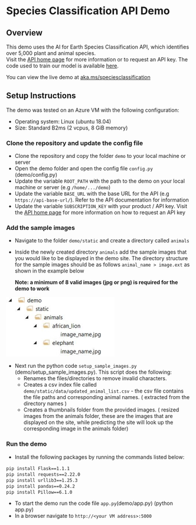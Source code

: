 # Species Classification API Demo


## Overview

This demo uses the AI for Earth Species Classification API, which identifies over 5,000 plant and animal species. <br/>
Visit the [API home page](https://www.microsoft.com/en-us/ai/ai-for-earth-apis) for more information or to request an API key. 
The code used to train our model is available [here](https://github.com/Microsoft/SpeciesClassification).

You can view the live demo at [aka.ms/speciesclassification](http://aka.ms/speciesclassification)


## Setup Instructions

The demo was tested on an Azure VM with the following configuration:
* Operating system: Linux (ubuntu 18.04)
* Size: Standard B2ms (2 vcpus, 8 GiB memory)


### Clone the repository and update the config file

- Clone the repository and copy the folder `demo` to your local machine or server
- Open the demo folder and open the config file `config.py` (demo/config.py)
- Update the variable `ROOT_PATH` with the path to the demo on your local machine or server (e.g `/home/.../demo`)
- Update the variable `BASE_URL` with the base URL for the API (e.g `https://api-base-url/`). Refer to the API documentation for information 
- Update the variable `SUBSCRIPTION_KEY` with your product / API key. Visit the [API home page](https://www.microsoft.com/en-us/ai/ai-for-earth-apis) for more information on how to request an API key


### Add the sample images

* Navigate to the folder `demo/static` and create a directory called `animals`
* Inside the newly created directory `animals` add the sample images that you would like to be displayed in the demo site.
   The directory structure for the sample images should be as follows `animal_name > image.ext` as shown in the example below
   
   <b>Note: a minimum of 8 valid images (jpg or png) is required for the demo to work</b>

<p><img src="sample_images_dir_structure.jpg" alt="sample images directory structure"/></p>
  
* Next run the python code `setup_sample_images.py` (demo/setup_sample_images.py). 
  This script does the following:
  - Renames the files/directories to remove invalid characters.
  - Creates a csv index file called `demo/static/data/updated_animal_list.csv` - the csv file contains the file paths and      corresponding animal names. ( extracted from the directory names )
  - Creates a thumbnails folder from the provided images. ( resized images from the animals folder, these are the images
  that are displayed on the site, while predicting the site will look up the corresponding image in the animals folder)

### Run the demo

* Install the following packages by running the commands listed below:

```
pip install Flask==1.1.1
pip install requests==2.22.0
pip install urllib3==1.25.3
pip install pandas==0.24.2
pip install Pillow==6.1.0
```

- To start the demo run the code file `app.py`(demo/app.py) (python app.py)
- In a browser navigate to `http://<your VM address>:5000`

